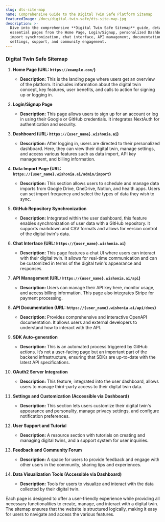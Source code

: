 ```yaml
---
slug: dts-site-map
name: Comprehensive Guide to the Digital Twin Safe Platform Sitemap
featuredImage: /docs/digital-twin-safe/dts-site-map.jpg
description: >-
  Dive into the comprehensive **Digital Twin Safe Sitemap** guide, detailing
  essential pages from the Home Page, Login/Signup, personalized Dashboard, data
  import synchronization, chat interface, API management, documentation, user
  settings, support, and community engagement.
---
```

### Digital Twin Safe Sitemap

1. **Home Page (URL: `https://example.com/`)**
   - **Description:** This is the landing page where users get an overview of the platform. It includes information about the digital twin concept, key features, user benefits, and calls to action for signing up or logging in.

2. **Login/Signup Page**
   - **Description:** This page allows users to sign up for an account or log in using their Google or GitHub credentials. It integrates NextAuth for authentication and security.

3. **Dashboard (URL: `https://{user_name}.wishonia.ai`)**
   - **Description:** After logging in, users are directed to their personalized dashboard. Here, they can view their digital twin, manage settings, and access various features such as data import, API key management, and billing information.

4. **Data Import Page (URL: `https://{user_name}.wishonia.ai/admin/import`)**
   - **Description:** This section allows users to schedule and manage data imports from Google Drive, OneDrive, Notion, and health apps. Users can set import frequency and select the types of data they wish to sync.

5. **GitHub Repository Synchronization**
   - **Description:** Integrated within the user dashboard, this feature enables synchronization of user data with a GitHub repository. It supports markdown and CSV formats and allows for version control of the digital twin's data.

6. **Chat Interface (URL: `https://{user_name}.wishonia.ai`)**
   - **Description:** This page features a chat UI where users can interact with their digital twin. It allows for real-time communication and can be customized in terms of the digital twin's appearance and responses.

7. **API Management (URL: `https://{user_name}.wishonia.ai/api`)**
   - **Description:** Users can manage their API key here, monitor usage, and access billing information. This page also integrates Stripe for payment processing.

8. **API Documentation (URL: `https://{user_name}.wishonia.ai/api/docs`)**
   - **Description:** Provides comprehensive and interactive OpenAPI documentation. It allows users and external developers to understand how to interact with the API.

9. **SDK Auto-generation**
   - **Description:** This is an automated process triggered by GitHub actions. It’s not a user-facing page but an important part of the backend infrastructure, ensuring that SDKs are up-to-date with the latest API specifications.

10. **OAuth2 Server Integration**
    - **Description:** This feature, integrated into the user dashboard, allows users to manage third-party access to their digital twin data.

11. **Settings and Customization (Accessible via Dashboard)**
    - **Description:** This section lets users customize their digital twin's appearance and personality, manage privacy settings, and configure notification preferences.

12. **User Support and Tutorial**
    - **Description:** A resource section with tutorials on creating and managing digital twins, and a support system for user inquiries.

13. **Feedback and Community Forum**
    - **Description:** A space for users to provide feedback and engage with other users in the community, sharing tips and experiences.

14. **Data Visualization Tools (Accessible via Dashboard)**
    - **Description:** Tools for users to visualize and interact with the data collected by their digital twin.

Each page is designed to offer a user-friendly experience while providing all necessary functionalities to create, manage, and interact with a digital twin. The sitemap ensures that the website is structured logically, making it easy for users to navigate and access the various features.
